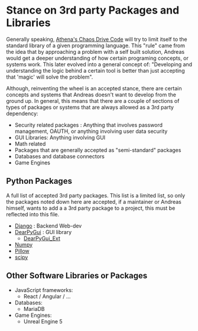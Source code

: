 # Stance on 3rd party Packages and Libraries

Generally speaking, [Athena's Chaos Drive Code](https://github.com/Athena-Chaos-Driven-Code) will try to limit itself to the standard library of a given programming language.
This "rule" came from the idea that by approaching a problem with a self built solution, Andreas would get a deeper understanding of how certain programing concepts, or systems work. This later evolved into a general concept of: "Developing and understanding the logic behind a certain tool is better than just accepting that 'magic' will solve the problem".

Although, reinventing the wheel is an accepted stance, there are certain concepts and systems that Andreas doesn't want to develop from the ground up.
In general, this means that there are a couple of sections of types of packages or systems that are always allowed as a 3rd party dependency:
- Security related packages : Anything that involves password management, OAUTH, or anything involving user data security
- GUI Libraries: Anything involving GUI
- Math related
- Packages that are generally accepted as "semi-standard" packages
- Databases and database connectors
- Game Engines

## Python Packages
A full list of accepted 3rd party packages. This list is a limited list, so only the packages noted down here are accepted, if a maintainer or Andreas himself, wants to add a a 3rd party package to a project, this must be reflected into this file.

- [Django](https://pypi.org/project/Django/) : Backend Web-dev
- [DearPyGui](https://pypi.org/project/dearpygui/) : GUI library
	- [DearPyGui_Ext](https://pypi.org/project/dearpygui-ext/)
- [Numpy](https://pypi.org/project/numpy/)
- [Pillow](https://pypi.org/project/Pillow/)
- [scipy](https://pypi.org/project/scipy/)

## Other Software Libraries or Packages
- JavaScript frameworks:
	- React / Angular / ...
- Databases:
	- MariaDB
- Game Engines:
	- Unreal Engine 5